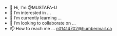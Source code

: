 - 👋 Hi, I’m @MUSTAFA-U
- 👀 I’m interested in ...
- 🌱 I’m currently learning ...
- 💞️ I’m looking to collaborate on ...
- 📫 How to reach me ... n01414702@humbermail.ca

<!---
MUSTAFA-U/MUSTAFA-U is a ✨ special ✨ repository because its `README.md` (this file) appears on your GitHub profile.
You can click the Preview link to take a look at your changes.
--->
